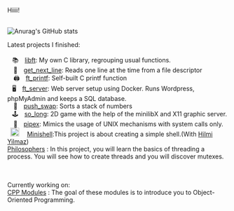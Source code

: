 Hiiii!<br><br>

![Anurag's GitHub stats](https://github-readme-stats.vercel.app/api?username=ali-tevfik&theme=midnight-purple&show_icons=true)

  Latest projects I finished:<br><br>
  &ensp; 📚 [libft](https://github.com/ali-tevfik/Codam/tree/master/Libft): My own C library, regrouping usual functions.<br>
 📄 [get_next_line](https://github.com/ali-tevfik/Codam/tree/master/Get%20Next%20Line): Reads one line at the time from a file descriptor<br>
 🖨 [ft_printf](https://github.com/ali-tevfik/Codam/tree/master/ft_printf): Self-built C printf function<br>
  &ensp; 🖥 [ft_server](https://github.com/ali-tevfik/Codam/tree/master/ft_server2): Web server setup using Docker. Runs Wordpress, phpMyAdmin and keeps a SQL database.<br>
 🔢 [push_swap](https://github.com/ali-tevfik/Codam/tree/master/push_swap): Sorts a stack of numbers<br>
 &ensp; 🕹 [so_long](https://github.com/ali-tevfik/So_Long): 2D game with the help of the minilibX and X11 graphic server.<br>
 🍴 [pipex](https://github.com/ali-tevfik/Pipex): Mimics the usage of UNIX mechanisms with system calls only.<br>
 &ensp;<img src="https://user-images.githubusercontent.com/25388772/159701639-e3a5ccb6-4f10-4c11-b37b-5e5cea1c6333.png" width=20>&ensp;&ensp; [Minishell](https://github.com/ali-tevfik/minishell):This project is about creating a simple shell.(With [Hilmi Yilmaz](https://github.com/hilmi-yilmaz))
 &ensp;<br>[Philosophers](https://github.com/ali-tevfik/philo) : In this project, you will learn the basics of threading a process.
You will see how to create threads and you will discover mutexes.

<br><br>
 Currently working on:<br>
  [CPP Modules](https://github.com/ali-tevfik/cpp) : The goal of these modules is to introduce you to Object-Oriented Programming.
